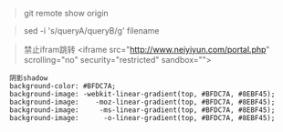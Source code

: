 
>  git remote show origin

>  sed -i 's/queryA/queryB/g' filename

>禁止ifram跳转 
\<iframe src="http://www.neiyiyun.com/portal.php" scrolling="no" security="restricted" sandbox="">

```
  阴影shadow
  background-color: #BFDC7A;
  background-image: -webkit-linear-gradient(top, #BFDC7A, #8EBF45);
  background-image:    -moz-linear-gradient(top, #BFDC7A, #8EBF45);
  background-image:     -ms-linear-gradient(top, #BFDC7A, #8EBF45);
  background-image:      -o-linear-gradient(top, #BFDC7A, #8EBF45);
```
